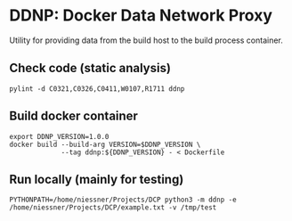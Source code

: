 # DDNP: Docker Data Network Proxy

Utility for providing data from the build host to the build process container.


## Check code (static analysis)

```
pylint -d C0321,C0326,C0411,W0107,R1711 ddnp
```

## Build docker container

```
export DDNP_VERSION=1.0.0
docker build --build-arg VERSION=$DDNP_VERSION \
             --tag ddnp:${DDNP_VERSION} - < Dockerfile
```

## Run locally (mainly for testing)

```
PYTHONPATH=/home/niessner/Projects/DCP python3 -m ddnp -e /home/niessner/Projects/DCP/example.txt -v /tmp/test
```
